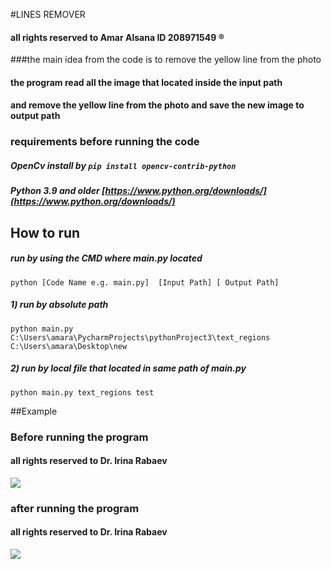 #LINES REMOVER 
#### all rights reserved to Amar Alsana ID 208971549 ®
###the main idea from the code is to remove the yellow line from the photo
#### the program read all the image that located inside the input path 
#### and remove the yellow line from the photo and save the new image to output path 
### ******requirements before running the code******
##### OpenCv install by `pip install opencv-contrib-python`
##### Python 3.9 and older [https://www.python.org/downloads/](https://www.python.org/downloads/)

## How to run
   ##### run by using the CMD where main.py located 
    python [Code Name e.g. main.py]  [Input Path] [ Output Path] 
   ##### 1) run by absolute path 
    python main.py C:\Users\amara\PycharmProjects\pythonProject3\text_regions C:\Users\amara\Desktop\new
   ##### 2) run by local file that located in same path of main.py 
    python main.py text_regions test

##Example
### Before running the program 
#### all rights reserved to  Dr. Irina Rabaev 
![](C:\Users\amara\PycharmProjects\pythonProject3\text_regions\BRN3C2AF4AEB56C_0000000013.jpg)

### after running the program 
#### all rights reserved to  Dr. Irina Rabaev 
![](C:\Users\amara\Desktop\new\BRN3C2AF4AEB56C_0000000013.jpg)
